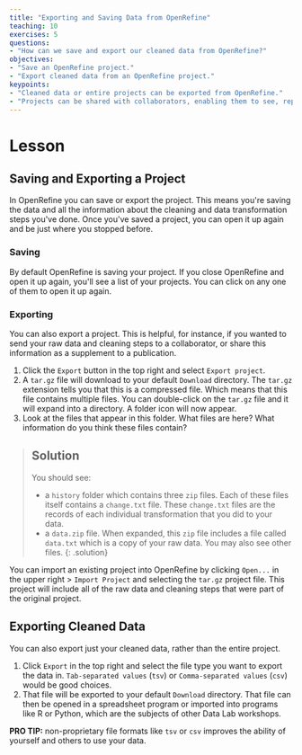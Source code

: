 ```yaml
---
title: "Exporting and Saving Data from OpenRefine"
teaching: 10
exercises: 5
questions:
- "How can we save and export our cleaned data from OpenRefine?"
objectives:
- "Save an OpenRefine project."
- "Export cleaned data from an OpenRefine project."
keypoints:
- "Cleaned data or entire projects can be exported from OpenRefine."
- "Projects can be shared with collaborators, enabling them to see, reproduce and check all data cleaning steps you performed."
---
```


# Lesson

## Saving and Exporting a Project

In OpenRefine you can save or export the project. This means you're saving the data and all the 
information about the cleaning and data transformation steps you've done. Once you've saved a project, you can
open it up again and be just where you stopped before.

### Saving

By default OpenRefine is saving your project. If you close OpenRefine and open it up again,
you'll see a list of your projects. You can click on any one of them to open it up again.

### Exporting

You can also export a project. This is helpful, for instance, if you wanted to send your raw data and cleaning steps to a collaborator, 
or share this information as a supplement to a publication. 

1. Click the `Export` button in the top right and select `Export project`.
2. A `tar.gz` file will download to your default `Download` directory. The `tar.gz` extension tells you that this is a compressed file.
Which means that this file contains multiple files. You can double-click on the `tar.gz` file and it will expand into a directory. A 
folder icon will now appear. 
3. Look at the files that appear in this folder. What files are here? What information do you think these files contain?

> ## Solution
> You should see:
> - a  `history` folder which contains three `zip` files. Each of these files itself contains a `change.txt` file. 
> These `change.txt` files are the records of each individual transformation that you did to your data. 
> - a `data.zip` file. When expanded, this `zip` file includes a file called `data.txt` which is a copy of your raw data.
> You may also see other files.
{: .solution}

You can import an existing project into OpenRefine by clicking `Open...` in the upper right > `Import Project` and selecting the `tar.gz` 
project file. This project will include all of the raw data and cleaning steps that were part of the original project.

## Exporting Cleaned Data 

You can also export just your cleaned data, rather than the entire project.

1. Click `Export` in the top right and select the file type you want to export the data in. `Tab-separated values` (`tsv`) or `Comma-separated values` (`csv`) would be good choices.
2. That file will be exported to your default `Download` directory. That file can then be opened in a spreadsheet program or imported
into programs like R or Python, which are the subjects of other Data Lab workshops.

**PRO TIP:** non-proprietary file formats like `tsv` or `csv` improves the ability of yourself and others to use your data. 
